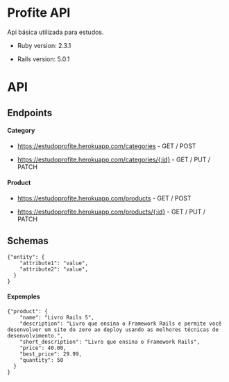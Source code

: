 # Profite API

Api básica utilizada para estudos.

* Ruby version: 2.3.1

* Rails version: 5.0.1


# API

## Endpoints

#### Category

* https://estudoprofite.herokuapp.com/categories - GET / POST

* https://estudoprofite.herokuapp.com/categories/{:id} - GET / PUT / PATCH


#### Product

* https://estudoprofite.herokuapp.com/products - GET / POST

* https://estudoprofite.herokuapp.com/products/{:id} - GET / PUT / PATCH


## Schemas
```
{"entity": {
    "attribute1": "value",
    "attribute2": "value",
  }
}
```
#### Expemples
```
{"product": {
    "name": "Livro Rails 5",
    "description": "Livro que ensina o Framework Rails e permite você desenvolver um site do zero ao deploy usando as melhores técnicas de desenvolvimento.",
    "short_description": "Livro que ensina o Framework Rails",
    "price": 40.00,
    "best_price": 29.99,
    "quantity": 50
  }
}
```
